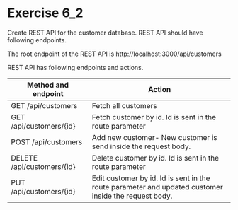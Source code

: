 # Exercise 6_2

Create REST API for the customer database. REST API should have following endpoints.

The root endpoint of the REST API is http://localhost:3000/api/customers

REST API has following endpoints and actions.

| Method and endpoint | Action |
| --- | --- |
| GET /api/customers | Fetch all customers |
| GET /api/customers/{id} | Fetch customer by id. Id is sent in the route parameter |
| POST /api/customers | Add new customer- New customer is send inside the request body. |
| DELETE /api/customers/{id} | Delete customer by id. Id is sent in the route parameter |
| PUT /api/customers/{id} | Edit customer by id. Id is sent in the route parameter and updated customer inside the request body. |